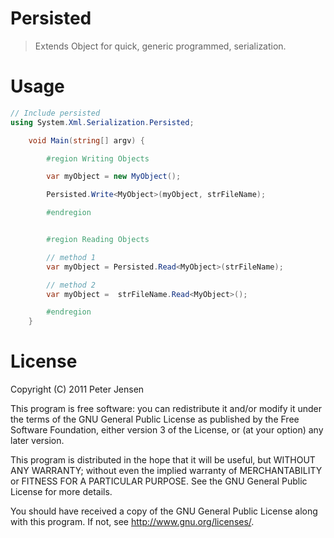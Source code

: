 # Persisted
> Extends Object for quick, generic programmed, serialization.

# Usage
```.cs
// Include persisted
using System.Xml.Serialization.Persisted;

	void Main(string[] argv) {

		#region Writing Objects

		var myObject = new MyObject();

		Persisted.Write<MyObject>(myObject, strFileName);

		#endregion


		#region Reading Objects

		// method 1
		var myObject = Persisted.Read<MyObject>(strFileName);

		// method 2
		var myObject =	strFileName.Read<MyObject>();

		#endregion
	}
```

# License
Copyright (C) 2011  Peter Jensen

This program is free software: you can redistribute it and/or modify
it under the terms of the GNU General Public License as published by
the Free Software Foundation, either version 3 of the License, or
(at your option) any later version.

This program is distributed in the hope that it will be useful,
but WITHOUT ANY WARRANTY; without even the implied warranty of
MERCHANTABILITY or FITNESS FOR A PARTICULAR PURPOSE.  See the
GNU General Public License for more details.

You should have received a copy of the GNU General Public License
along with this program.  If not, see <http://www.gnu.org/licenses/>.
